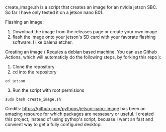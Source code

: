 create_image.sh is a script that creates an image for an nvidia jetson SBC. So far I have only tested it on a jetson nano B01.

Flashing an image:
1. Download the image from the releases page or create your own image
2. flash the image onto your jetson's SD card with your favorate flashing software. I like balena etcher.

Creating an image ( Requies a debian based machine. You can use Github Actions, which will automaticly do the following steps, by forking this repo ):
1. Clone the repository
2. cd into the repository
```console
cd jetson
```
3. Run the script with root permisions
```console
sudo bash create_image.sh
```




Credits:
    https://github.com/pythops/jetson-nano-image has been an amazing resource for which packages are nessesary or useful. I created this project, instead of using pythop's script, becuase I want an fast and convient way to get a fully configured desktop.